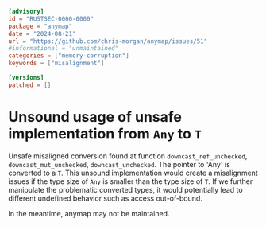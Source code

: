```toml
[advisory]
id = "RUSTSEC-0000-0000"
package = "anymap"
date = "2024-08-21"
url = "https://github.com/chris-morgan/anymap/issues/51"
#informational = "unmaintained"
categories = ["memory-corruption"]
keywords = ["misalignment"]

[versions]
patched = []
```

# Unsound usage of unsafe implementation from `Any` to `T`

Unsafe misaligned conversion found at function `downcast_ref_unchecked`, `downcast_mut_unchecked`, `downcast_unchecked`. The pointer to 'Any' is converted to a `T`. This unsound implementation would create a misalignment issues if the type size of `Any` is smaller than the type size of `T`.
If we further manipulate the problematic converted types, it would potentially lead to different undefined behavior such as access out-of-bound.

In the meantime, anymap may not be maintained.